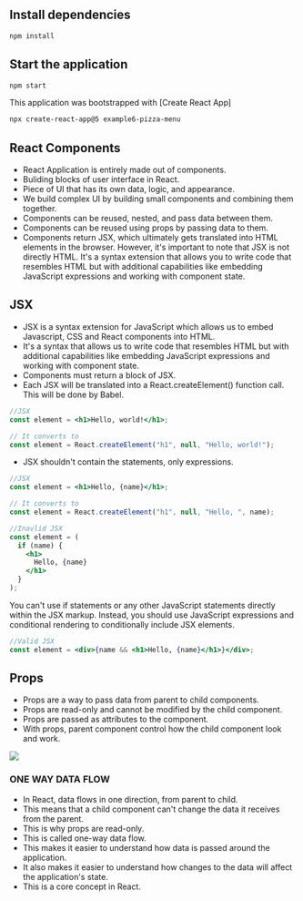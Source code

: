 ## Install dependencies

```bash
npm install
```

## Start the application

```bash
npm start
```

This application was bootstrapped with [Create React App]

```sh
npx create-react-app@5 example6-pizza-menu
```

## React Components

- React Application is entirely made out of components.
- Buliding blocks of user interface in React.
- Piece of UI that has its own data, logic, and appearance.
- We build complex UI by building small components and combining them together.
- Components can be reused, nested, and pass data between them.
- Components can be reused using props by passing data to them.
- Components return JSX, which ultimately gets translated into HTML elements in the browser. However, it's important to note that JSX is not directly HTML. It's a syntax extension that allows you to write code that resembles HTML but with additional capabilities like embedding JavaScript expressions and working with component state.

## JSX

- JSX is a syntax extension for JavaScript which allows us to embed Javascript, CSS and React components into HTML.
- It's a syntax that allows us to write code that resembles HTML but with additional capabilities like embedding JavaScript expressions and working with component state.
- Components must return a block of JSX.
- Each JSX will be translated into a React.createElement() function call. This will be done by Babel.

```jsx
//JSX
const element = <h1>Hello, world!</h1>;

// It converts to
const element = React.createElement("h1", null, "Hello, world!");
```

- JSX shouldn't contain the statements, only expressions.

```jsx
//JSX
const element = <h1>Hello, {name}</h1>;

// It converts to
const element = React.createElement("h1", null, "Hello, ", name);
```

```jsx
//Inavlid JSX
const element = (
  if (name) {
    <h1>
      Hello, {name}
    </h1>
  }
);
```

You can't use if statements or any other JavaScript statements directly within the JSX markup. Instead, you should use JavaScript expressions and conditional rendering to conditionally include JSX elements.

```jsx
//Valid JSX
const element = <div>{name && <h1>Hello, {name}</h1>}</div>;
```

## Props

- Props are a way to pass data from parent to child components.
- Props are read-only and cannot be modified by the child component.
- Props are passed as attributes to the component.
- With props, parent component control how the child component look and work.

![](../images/props.png)

### ONE WAY DATA FLOW

- In React, data flows in one direction, from parent to child.
- This means that a child component can't change the data it receives from the parent.
- This is why props are read-only.
- This is called one-way data flow.
- This makes it easier to understand how data is passed around the application.
- It also makes it easier to understand how changes to the data will affect the application's state.
- This is a core concept in React.
